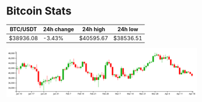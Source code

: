 # Bitcoin Stats

BTC/USDT|24h change|24h high|24h low|
|---|---|---|---|
|$38936.08|-3.43%|$40595.67|$38536.51|

<img src="./chart.svg">
